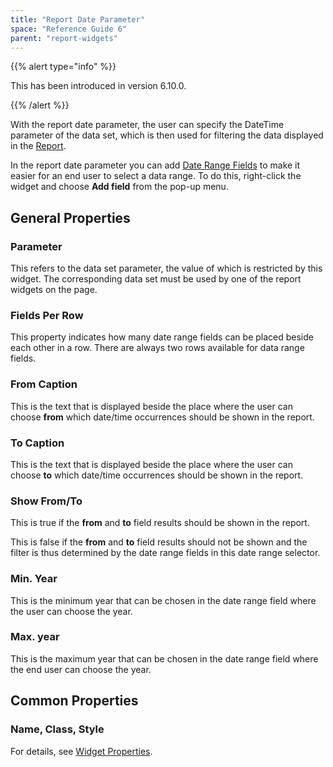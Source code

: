 ```yaml
---
title: "Report Date Parameter"
space: "Reference Guide 6"
parent: "report-widgets"
---
```


{{% alert type="info" %}}

This has been introduced in version 6.10.0.

{{% /alert %}}

With the report date parameter, the user can specify the DateTime parameter of the data set, which is then used for filtering the data displayed in the [Report](report-widgets).

In the report date parameter you can add [Date Range Fields](date-range-field) to make it easier for an end user to select a data range. To do this, right-click the widget and choose **Add field** from the pop-up menu.

## General Properties

### Parameter

This refers to the data set parameter, the value of which is restricted by this widget. The corresponding data set must be used by one of the report widgets on the page.

### Fields Per Row

This property indicates how many date range fields can be placed beside each other in a row. There are always two rows available for data range fields.

### From Caption

This is the text that is displayed beside the place where the user can choose **from** which date/time occurrences should be shown in the report.

### To Caption

This is the text that is displayed beside the place where the user can choose **to** which date/time occurrences should be shown in the report.

### Show From/To

This is true if the **from** and **to** field results should be shown in the report.

This is false if the **from** and **to** field results should not be shown and the filter is thus determined by the date range fields in this date range selector.

### Min. Year

This is the minimum year that can be chosen in the date range field where the user can choose the year.

### Max. year

This is the maximum year that can be chosen in the date range field where the end user can choose the year.

## Common Properties

### Name, Class, Style

For details, see [Widget Properties](common-widget-properties).
